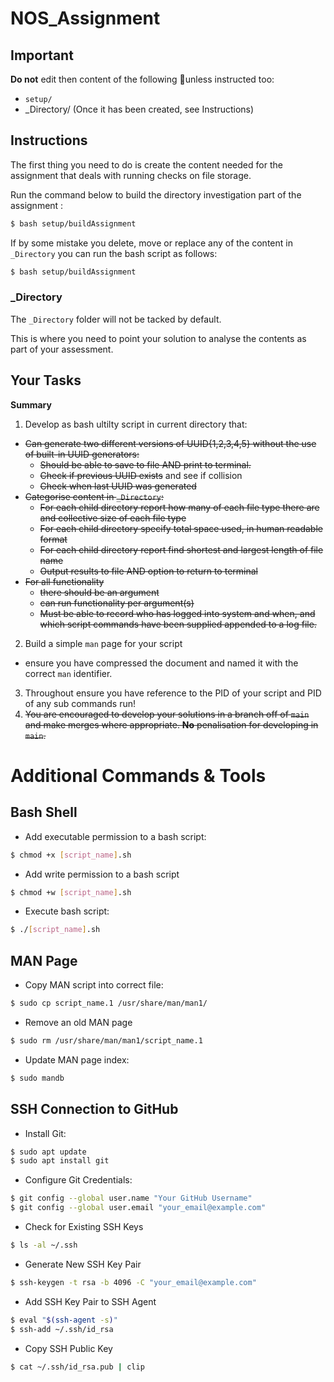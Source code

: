 # NOS_Assignment

## Important

**Do not** edit then content of the following unless instructed too: 
- `setup/`
- _Directory/  (Once it has been created, see Instructions)

## Instructions

The first thing you need to do is create the content needed for the assignment that deals with running checks on file storage. 

Run the command below to build the directory investigation part of the assignment :

```sh
$ bash setup/buildAssignment 
```

If by some mistake you delete, move or replace any of the content in `_Directory` you can run the bash script as follows:

```sh
$ bash setup/buildAssignment 
```

### _Directory

The `_Directory` folder will not be tacked by default. 

This is where you need to point your solution to analyse the contents as part of your assessment.

## Your Tasks

**Summary** 

1. Develop as bash ultilty script in current directory that:
  - ~~Can generate two different versions of UUID{1,2,3,4,5} without the use of built-in UUID generators:~~
    - ~~Should be able to save to file AND print to terminal.~~
    - ~~Check if previous UUID exists~~ and see if collision
    - ~~Check when last UUID was generated~~
  - ~~Categorise content in `_Directory`:~~
    - ~~For each child directory report how many of each file type there are and collective size of each file type~~
    - ~~For each child directory specify total space used, in human readable format~~
    - ~~For each child directory report find shortest and largest length of file name~~
    - ~~Output results to file AND option to return to terminal~~
  - ~~For all functionality~~
    - ~~there should be an argument~~ 
    - ~~can run functionality per argument(s)~~
    - ~~Must be able to record who has logged into system and when, and which script commands have been supplied appended to a log file.~~
2. Build a simple `man` page for your script
  -  ensure you have compressed the document and named it with the correct `man` identifier.
3. Throughout ensure you have reference to the PID of your script and PID of any sub commands run!
4. ~~You are encouraged to develop your solutions in a branch off of `main` and make merges where appropriate. **No** penalisation for developing in `main`.~~

# Additional Commands & Tools

## Bash Shell

- Add executable permission to a bash script: 
```sh
$ chmod +x [script_name].sh
```
- Add write permission to a bash script
```sh
$ chmod +w [script_name].sh
```
- Execute bash script: 
```sh
$ ./[script_name].sh
```

## MAN Page

- Copy MAN script into correct file:
```sh
$ sudo cp script_name.1 /usr/share/man/man1/
```
- Remove an old MAN page
```sh
$ sudo rm /usr/share/man/man1/script_name.1
```
- Update MAN page index:
```sh
$ sudo mandb
```

## SSH Connection to GitHub

- Install Git:
```sh
$ sudo apt update
$ sudo apt install git
```
- Configure Git Credentials:
```sh
$ git config --global user.name "Your GitHub Username"
$ git config --global user.email "your_email@example.com"
```
- Check for Existing SSH Keys
```sh
$ ls -al ~/.ssh
```
- Generate New SSH Key Pair
```sh
$ ssh-keygen -t rsa -b 4096 -C "your_email@example.com"
```
- Add SSH Key Pair to SSH Agent
```sh
$ eval "$(ssh-agent -s)"
$ ssh-add ~/.ssh/id_rsa
```
- Copy SSH Public Key
```sh
$ cat ~/.ssh/id_rsa.pub | clip
```
